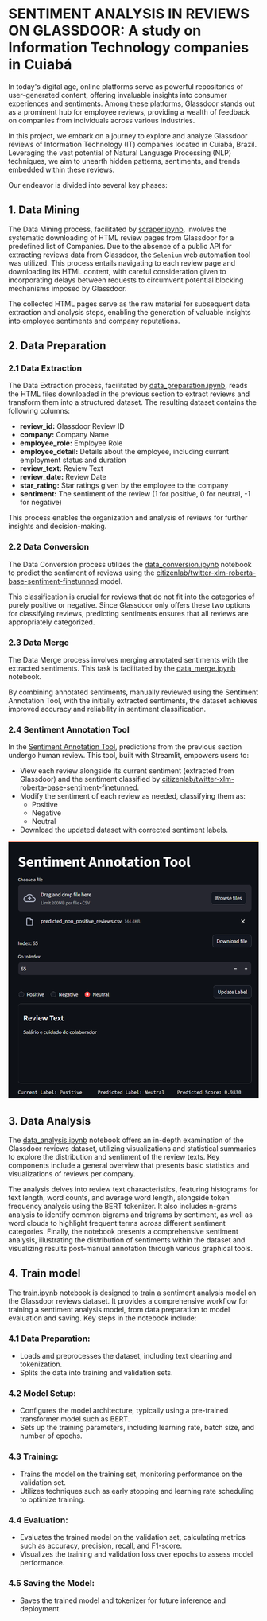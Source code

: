 # SENTIMENT ANALYSIS IN REVIEWS ON GLASSDOOR: A study on Information Technology companies in Cuiabá

In today's digital age, online platforms serve as powerful repositories of user-generated content, offering invaluable insights into consumer experiences and sentiments. Among these platforms, Glassdoor stands out as a prominent hub for employee reviews, providing a wealth of feedback on companies from individuals across various industries.

In this project, we embark on a journey to explore and analyze Glassdoor reviews of Information Technology (IT) companies located in Cuiabá, Brazil. Leveraging the vast potential of Natural Language Processing (NLP) techniques, we aim to unearth hidden patterns, sentiments, and trends embedded within these reviews.

Our endeavor is divided into several key phases:

## 1. Data Mining
The Data Mining process, facilitated by [scraper.ipynb](/data_mining/scraper.ipynb), involves the systematic downloading of HTML review pages from Glassdoor for a predefined list of Companies. Due to the absence of a public API for extracting reviews data from Glassdoor, the `Selenium` web automation tool was utilized. This process entails navigating to each review page and downloading its HTML content, with careful consideration given to incorporating delays between requests to circumvent potential blocking mechanisms imposed by Glassdoor.

The collected HTML pages serve as the raw material for subsequent data extraction and analysis steps, enabling the generation of valuable insights into employee sentiments and company reputations.

## 2. Data Preparation

### 2.1 Data Extraction
The Data Extraction process, facilitated by [data_preparation.ipynb](/data_preparation/data_preparation.ipynb), reads the HTML files downloaded in the previous section to extract reviews and transform them into a structured dataset. The resulting dataset contains the following columns:

- **review_id:** Glassdoor Review ID
- **company:** Company Name
- **employee_role:** Employee Role
- **employee_detail:** Details about the employee, including current employment status and duration
- **review_text:** Review Text
- **review_date:** Review Date
- **star_rating:** Star ratings given by the employee to the company
- **sentiment:** The sentiment of the review (1 for positive, 0 for neutral, -1 for negative)

This process enables the organization and analysis of reviews for further insights and decision-making.

### 2.2 Data Conversion
The Data Conversion process utilizes the [data_conversion.ipynb](/data_preparation/data_conversion.ipynb) notebook to predict the sentiment of reviews using the [citizenlab/twitter-xlm-roberta-base-sentiment-finetunned](https://huggingface.co/citizenlab/twitter-xlm-roberta-base-sentiment-finetunned) model.

This classification is crucial for reviews that do not fit into the categories of purely positive or negative. Since Glassdoor only offers these two options for classifying reviews, predicting sentiments ensures that all reviews are appropriately categorized.

### 2.3 Data Merge
The Data Merge process involves merging annotated sentiments with the extracted sentiments. This task is facilitated by the [data_merge.ipynb](/data_preparation/data_merge.ipynb) notebook.

By combining annotated sentiments, manually reviewed using the Sentiment Annotation Tool, with the initially extracted sentiments, the dataset achieves improved accuracy and reliability in sentiment classification.

### 2.4 Sentiment Annotation Tool
In the [Sentiment Annotation Tool](/data_preparation/annotation_tool.py), predictions from the previous section undergo human review. This tool, built with Streamlit, empowers users to:

- View each review alongside its current sentiment (extracted from Glassdoor) and the sentiment classified by [citizenlab/twitter-xlm-roberta-base-sentiment-finetunned](https://huggingface.co/citizenlab/twitter-xlm-roberta-base-sentiment-finetunned).
- Modify the sentiment of each review as needed, classifying them as:
  - Positive
  - Negative
  - Neutral
- Download the updated dataset with corrected sentiment labels.

![Sentiment Annotation Tool Preview](./data_preparation/annotation_tool_preview.png)

## 3. Data Analysis

The [data_analysis.ipynb](/data_analysis/data_analysis.ipynb) notebook offers an in-depth examination of the Glassdoor reviews dataset, utilizing visualizations and statistical summaries to explore the distribution and sentiment of the review texts. Key components include a general overview that presents basic statistics and visualizations of reviews per company.

The analysis delves into review text characteristics, featuring histograms for text length, word counts, and average word length, alongside token frequency analysis using the BERT tokenizer. It also includes n-grams analysis to identify common bigrams and trigrams by sentiment, as well as word clouds to highlight frequent terms across different sentiment categories. Finally, the notebook presents a comprehensive sentiment analysis, illustrating the distribution of sentiments within the dataset and visualizing results post-manual annotation through various graphical tools.

## 4. Train model

The [train.ipynb](/train_model/train.ipynb) notebook is designed to train a sentiment analysis model on the Glassdoor reviews dataset. It provides a comprehensive workflow for training a sentiment analysis model, from data preparation to model evaluation and saving. Key steps in the notebook include:

### 4.1 Data Preparation:
- Loads and preprocesses the dataset, including text cleaning and tokenization.
- Splits the data into training and validation sets.

### 4.2 Model Setup:
- Configures the model architecture, typically using a pre-trained transformer model such as BERT.
- Sets up the training parameters, including learning rate, batch size, and number of epochs.

### 4.3 Training:
- Trains the model on the training set, monitoring performance on the validation set.
- Utilizes techniques such as early stopping and learning rate scheduling to optimize training.


### 4.4 Evaluation:
- Evaluates the trained model on the validation set, calculating metrics such as accuracy, precision, recall, and F1-score.
- Visualizes the training and validation loss over epochs to assess model performance.


### 4.5 Saving the Model:
- Saves the trained model and tokenizer for future inference and deployment.
